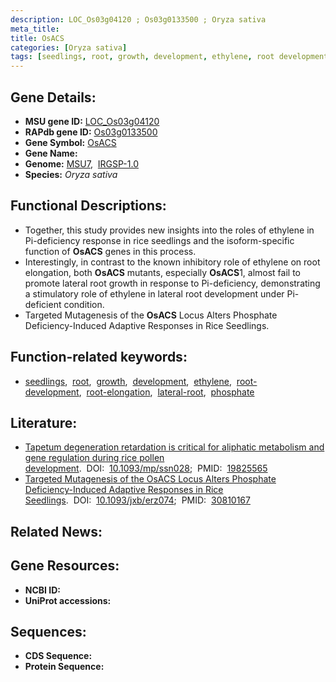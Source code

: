 ```yaml
---
description: LOC_Os03g04120 ; Os03g0133500 ; Oryza sativa
meta_title:
title: OsACS
categories: [Oryza sativa]
tags: [seedlings, root, growth, development, ethylene, root development, root elongation, lateral root, phosphate]
---
```


## Gene Details:
- **MSU gene ID:** [LOC_Os03g04120](http://rice.uga.edu/cgi-bin/ORF_infopage.cgi?orf=LOC_Os03g04120)  
- **RAPdb gene ID:** [Os03g0133500](https://rapdb.dna.affrc.go.jp/locus/?name=Os03g0133500)  
- **Gene Symbol:** <u>OsACS</u>
- **Gene Name:**
- **Genome:**  [MSU7](http://rice.uga.edu/),&nbsp;&nbsp;[IRGSP-1.0](https://rapdb.dna.affrc.go.jp/download/irgsp1.html)
- **Species:** *Oryza sativa*

## Functional Descriptions:
   - Together, this study provides new insights into the roles of ethylene in Pi-deficiency response in rice seedlings and the isoform-specific function of **OsACS** genes in this process.
   - Interestingly, in contrast to the known inhibitory role of ethylene on root elongation, both **OsACS** mutants, especially **OsACS**1, almost fail to promote lateral root growth in response to Pi-deficiency, demonstrating a stimulatory role of ethylene in lateral root development under Pi-deficient condition.
   - Targeted Mutagenesis of the **OsACS** Locus Alters Phosphate Deficiency-Induced Adaptive Responses in Rice Seedlings.

## Function-related keywords:
   - [seedlings](/tags/seedlings/),&nbsp;&nbsp;[root](/tags/root/),&nbsp;&nbsp;[growth](/tags/growth/),&nbsp;&nbsp;[development](/tags/development/),&nbsp;&nbsp;[ethylene](/tags/ethylene/),&nbsp;&nbsp;[root-development](/tags/root-development/),&nbsp;&nbsp;[root-elongation](/tags/root-elongation/),&nbsp;&nbsp;[lateral-root](/tags/lateral-root/),&nbsp;&nbsp;[phosphate](/tags/phosphate/)

## Literature:
   - [Tapetum degeneration retardation is critical for aliphatic metabolism and gene regulation during rice pollen development](https://www.doi.org/10.1093/mp/ssn028).&nbsp;&nbsp;DOI:&nbsp;&nbsp;[10.1093/mp/ssn028](https://www.doi.org/10.1093/mp/ssn028);&nbsp;&nbsp;PMID:&nbsp;&nbsp;[19825565](https://pubmed.ncbi.nlm.nih.gov/19825565/)
   - [Targeted Mutagenesis of the OsACS Locus Alters Phosphate Deficiency-Induced Adaptive Responses in Rice Seedlings](https://www.doi.org/10.1093/jxb/erz074).&nbsp;&nbsp;DOI:&nbsp;&nbsp;[10.1093/jxb/erz074](https://www.doi.org/10.1093/jxb/erz074);&nbsp;&nbsp;PMID:&nbsp;&nbsp;[30810167](https://pubmed.ncbi.nlm.nih.gov/30810167/)

## Related News:

## Gene Resources:
- **NCBI ID:**  []()
- **UniProt accessions:** [](https://www.uniprot.org/uniprotkb//entry)

## Sequences:
- **CDS Sequence:**
- **Protein Sequence:**
